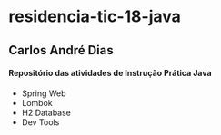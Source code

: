 # residencia-tic-18-java
## Carlos André Dias
#### Repositório das atividades de Instrução Prática Java

* Spring Web
* Lombok
* H2 Database
* Dev Tools